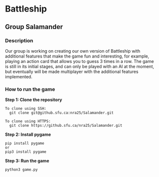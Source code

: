 # Battleship  
## Group Salamander
### Description
Our group is working on creating our own version of Battleship with additional features that make the game fun and interesting, for example, playing an action card that allows you to guess 3 times in a row. The game is still in its initial stages, and can only be played with an AI at the moment, but eventually will be made multiplayer with the additional features implemented. 

### How to run the game
**Step 1: Clone the repository**
```
To clone using SSH:
  git clone git@github.sfu.ca:nra25/Salamander.git

To clone using HTTPS:    
  git clone https://github.sfu.ca/nra25/Salamander.git
```    
**Step 2: Install pygame**
```
pip install pygame 
or 
pip3 install pygame
```
**Step 3: Run the game**
```
python3 game.py
```
